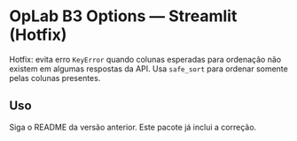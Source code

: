 # OpLab B3 Options — Streamlit (Hotfix)

Hotfix: evita erro `KeyError` quando colunas esperadas para ordenação não existem
em algumas respostas da API. Usa `safe_sort` para ordenar somente pelas colunas
presentes.

## Uso
Siga o README da versão anterior. Este pacote já inclui a correção.
